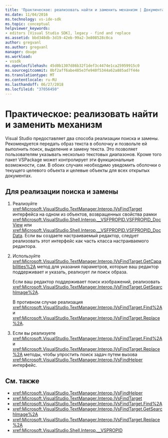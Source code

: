 ```yaml
---
title: 'Практическое: реализовать найти и заменить механизм | Документация Майкрософт'
ms.date: 11/04/2016
ms.technology: vs-ide-sdk
ms.topic: conceptual
helpviewer_keywords:
- editors [Visual Studio SDK], legacy - find and replace
ms.assetid: bbd348db-3d19-42eb-99a2-3e808528c0ca
author: gregvanl
ms.author: gregvanl
manager: douge
ms.workload:
- vssdk
ms.openlocfilehash: 45d0b1307d86b32f1def3c4474e1ca25959915c0
ms.sourcegitcommit: 0bf2aff6abe485e3fe940f5344a62a885ad7f44e
ms.translationtype: MT
ms.contentlocale: ru-RU
ms.lasthandoff: 06/27/2018
ms.locfileid: "37056450"
---
```

# <a name="how-to-implement-the-find-and-replace-mechanism"></a>Практическое: реализовать найти и заменить механизм

Visual Studio предоставляет два способа реализации поиска и замены. Рекомендуется передать образ текста в оболочку и позвольте ей выполнить поиск, выделение и замену текста. Это позволяет пользователям указывать несколько текстовых диапазонов. Кроме того пакет VSPackage может контролирует эти функциональные возможности, сам. В обоих случаях необходимо уведомить оболочки о текущего целевого объекта и целевые объекты для всех открытых документах.

## <a name="to-implement-findreplace"></a>Для реализации поиска и замены

1. Реализуйте <xref:Microsoft.VisualStudio.TextManager.Interop.IVsFindTarget> интерфейса на одном из объектов, возвращенных свойства рамки <xref:Microsoft.VisualStudio.Shell.Interop.__VSFPROPID.VSFPROPID_DocView> или <xref:Microsoft.VisualStudio.Shell.Interop.__VSFPROPID.VSFPROPID_DocData>. Если вы создаете настраиваемый редактор, следует реализовать этот интерфейс как часть класса настраиваемого редактора.

2. Используйте <xref:Microsoft.VisualStudio.TextManager.Interop.IVsFindTarget.GetCapabilities%2A> метод для указания параметров, которые ваш редактор поддерживает и указать, реализует ли поиск образа.

   Если ваш редактор поддерживает поиск изображений, реализовать <xref:Microsoft.VisualStudio.TextManager.Interop.IVsFindTarget.GetSearchImage%2A>.

   В противном случае реализация <xref:Microsoft.VisualStudio.TextManager.Interop.IVsFindTarget.Find%2A> и <xref:Microsoft.VisualStudio.TextManager.Interop.IVsFindTarget.Replace%2A>.

3. Если вы реализуете <xref:Microsoft.VisualStudio.TextManager.Interop.IVsFindTarget.Find%2A> и <xref:Microsoft.VisualStudio.TextManager.Interop.IVsFindTarget.Replace%2A> методы, чтобы упростить поиск задач путем вызова <xref:Microsoft.VisualStudio.TextManager.Interop.IVsFindHelper> интерфейс.

## <a name="see-also"></a>См. также

- <xref:Microsoft.VisualStudio.TextManager.Interop.IVsFindHelper>
- <xref:Microsoft.VisualStudio.TextManager.Interop.IVsFindTarget>
- <xref:Microsoft.VisualStudio.TextManager.Interop.IVsFindTarget.Find%2A>
- <xref:Microsoft.VisualStudio.TextManager.Interop.IVsFindTarget.GetSearchImage%2A>
- <xref:Microsoft.VisualStudio.TextManager.Interop.IVsFindTarget.Replace%2A>
- <xref:Microsoft.VisualStudio.Shell.Interop.__VSPROPID>